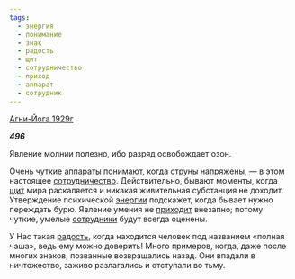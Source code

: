 ```yaml
---
tags:
  - энергия
  - понимание
  - знак
  - радость
  - щит
  - сотрудничество
  - приход
  - аппарат
  - сотрудник
---
```

[Агни-Йога 1929г](https://127.0.0.1:4002/agni/1929)

___496___

Явление молнии полезно, ибо разряд освобождает озон.   

Очень чуткие [аппараты](../../../tags/#аппарат) [понимают](../../../tags/#понимание), когда струны напряжены, — в этом настоящее [сотрудничество](../../../tags/#сотрудничество). Действительно, бывают моменты, когда [щит](../../../tags/#щит) мира раскаляется и никакая живительная субстанция не доходит. Утверждение психической [энергии](../../../tags/#энергия) подскажет, когда бывает нужно переждать бурю. Явление умения не [приходит](../../../tags/#приход) внезапно; потому чуткие, умелые [сотрудники](../../../tags/#сотрудник) будут всегда оценены.   

У Нас такая [радость](../../../tags/#радость), когда находится человек под названием «полная чаша», ведь ему можно доверить! Много примеров, когда, даже после многих знаков, позванные возвращались назад. Они впадали в ничтожество, заживо разлагались и отступали во тьму.